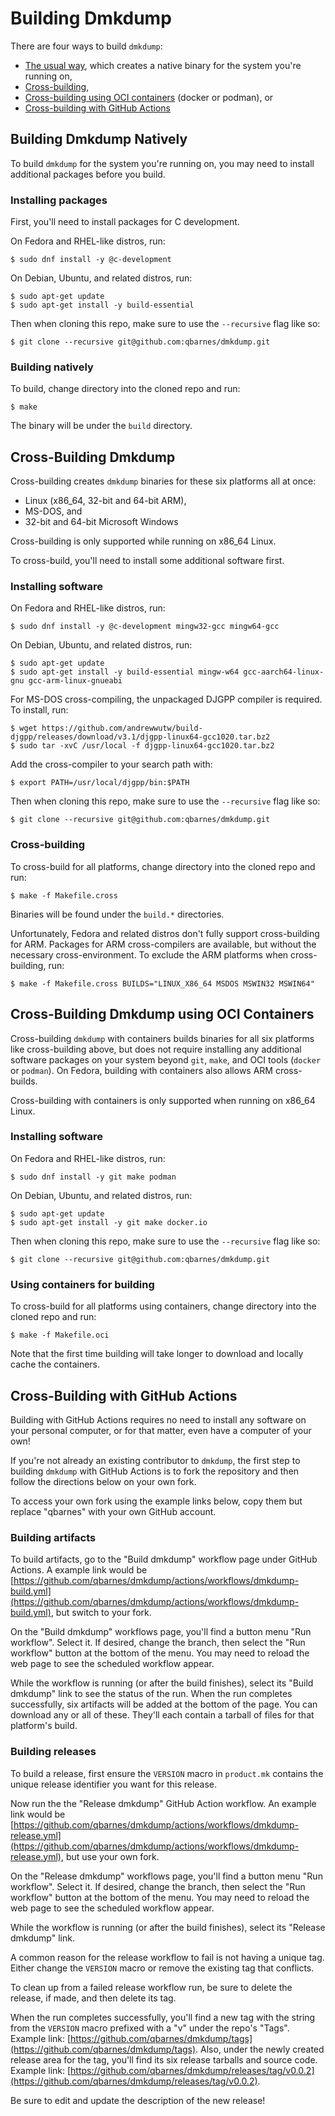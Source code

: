 # Building Dmkdump

There are four ways to build `dmkdump`:

   * [The usual way](#building-dmkdump-natively), which creates a native binary for the system you're running on,
   * [Cross-building](#cross-building-dmkdump),
   * [Cross-building using OCI containers](#cross-building-dmkdump-using-oci-containers) (docker or podman), or
   * [Cross-building with GitHub Actions](#cross-building-with-github-actions)


## Building Dmkdump Natively

To build `dmkdump` for the system you're running on, you may need
to install additional packages before you build.

### Installing packages

First, you'll need to install packages for C development.

On Fedora and RHEL-like distros, run:

```
$ sudo dnf install -y @c-development
```

On Debian, Ubuntu, and related distros, run:

```
$ sudo apt-get update
$ sudo apt-get install -y build-essential
```

Then when cloning this repo, make sure to use the `--recursive` flag like so:

```
$ git clone --recursive git@github.com:qbarnes/dmkdump.git
```

### Building natively

To build, change directory into the cloned repo and run:
```
$ make
```

The binary will be under the `build` directory.


## Cross-Building Dmkdump

Cross-building creates `dmkdump` binaries for these six platforms all
at once:

   * Linux (x86_64, 32-bit and 64-bit ARM),
   * MS-DOS, and
   * 32-bit and 64-bit Microsoft Windows

Cross-building is only supported while running on x86_64 Linux.

To cross-build, you'll need to install some additional software first.

### Installing software

On Fedora and RHEL-like distros, run:

```
$ sudo dnf install -y @c-development mingw32-gcc mingw64-gcc
```

On Debian, Ubuntu, and related distros, run:

```
$ sudo apt-get update
$ sudo apt-get install -y build-essential mingw-w64 gcc-aarch64-linux-gnu gcc-arm-linux-gnueabi
```

For MS-DOS cross-compiling, the unpackaged DJGPP compiler is required.
To install, run:
```
$ wget https://github.com/andrewwutw/build-djgpp/releases/download/v3.1/djgpp-linux64-gcc1020.tar.bz2
$ sudo tar -xvC /usr/local -f djgpp-linux64-gcc1020.tar.bz2
```

Add the cross-compiler to your search path with:
```
$ export PATH=/usr/local/djgpp/bin:$PATH
```

Then when cloning this repo, make sure to use the `--recursive` flag like so:

```
$ git clone --recursive git@github.com:qbarnes/dmkdump.git
```

### Cross-building

To cross-build for all platforms, change directory into the cloned
repo and run:
```
$ make -f Makefile.cross
```

Binaries will be found under the `build.*` directories.

Unfortunately, Fedora and related distros don't fully support
cross-building for ARM.  Packages for ARM cross-compilers are
available, but without the necessary cross-environment.
To exclude the ARM platforms when cross-building, run:

```
$ make -f Makefile.cross BUILDS="LINUX_X86_64 MSDOS MSWIN32 MSWIN64"
```


## Cross-Building Dmkdump using OCI Containers

Cross-building `dmkdump` with containers builds binaries for all six
platforms like cross-building above, but does not require installing
any additional software packages on your system beyond `git`,
`make`, and OCI tools (`docker` or `podman`).  On Fedora, building
with containers also allows ARM cross-builds.

Cross-building with containers is only supported when running on
x86_64 Linux.

### Installing software

On Fedora and RHEL-like distros, run:

```
$ sudo dnf install -y git make podman
```

On Debian, Ubuntu, and related distros, run:

```
$ sudo apt-get update
$ sudo apt-get install -y git make docker.io
```

Then when cloning this repo, make sure to use the `--recursive` flag like so:

```
$ git clone --recursive git@github.com:qbarnes/dmkdump.git
```

### Using containers for building

To cross-build for all platforms using containers, change directory
into the cloned repo and run:

```
$ make -f Makefile.oci
```

Note that the first time building will take longer to download
and locally cache the containers.

## Cross-Building with GitHub Actions

Building with GitHub Actions requires no need to install any
software on your personal computer, or for that matter, even have a
computer of your own!

If you're not already an existing contributor to `dmkdump`, the
first step to building `dmkdump` with GitHub Actions is to fork the
repository and then follow the directions below on your own fork.

To access your own fork using the example links below, copy them but
replace "qbarnes" with your own GitHub account.

### Building artifacts

To build artifacts, go to the "Build dmkdump" workflow page under
GitHub Actions.  A example link would be
[https://github.com/qbarnes/dmkdump/actions/workflows/dmkdump-build.yml](https://github.com/qbarnes/dmkdump/actions/workflows/dmkdump-build.yml),
but switch to your fork.

On the "Build dmkdump" workflows page, you'll find a button menu
"Run workflow".  Select it.  If desired, change the branch, then
select the "Run workflow" button at the bottom of the menu.  You may
need to reload the web page to see the scheduled workflow appear.

While the workflow is running (or after the build finishes), select
its "Build dmkdump" link to see the status of the run.  When the run
completes successfully, six artifacts will be added at the bottom
of the page.  You can download any or all of these.  They'll each
contain a tarball of files for that platform's build.

### Building releases

To build a release, first ensure the `VERSION` macro in `product.mk`
contains the unique release identifier you want for this release.

Now run the the "Release dmkdump" GitHub Action workflow.  An
example link would be
[https://github.com/qbarnes/dmkdump/actions/workflows/dmkdump-release.yml](https://github.com/qbarnes/dmkdump/actions/workflows/dmkdump-release.yml),
but use your own fork.

On the "Release dmkdump" workflows page, you'll find a button menu
"Run workflow".  Select it.  If desired, change the branch, then
select the "Run workflow" button at the bottom of the menu.  You may
need to reload the web page to see the scheduled workflow appear.

While the workflow is running (or after the build finishes), select
its "Release dmkdump" link.

A common reason for the release workflow to fail is not having
a unique tag.  Either change the `VERSION` macro or remove the
existing tag that conflicts.

To clean up from a failed release workflow run, be sure to delete
the release, if made, and then delete its tag.

When the run completes successfully, you'll find a new tag with the
string from the `VERSION` macro prefixed with a "v" under the repo's
"Tags".  Example link:
[https://github.com/qbarnes/dmkdump/tags](https://github.com/qbarnes/dmkdump/tags).
Also, under the newly created release area for the tag, you'll find
its six release tarballs and source code.  Example link:
[https://github.com/qbarnes/dmkdump/releases/tag/v0.0.2](https://github.com/qbarnes/dmkdump/releases/tag/v0.0.2).

Be sure to edit and update the description of the new release!
